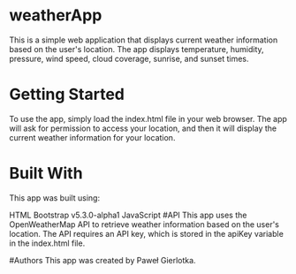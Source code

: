 # weatherApp
This is a simple web application that displays current weather information based on the user's location. The app displays temperature, humidity, pressure, wind speed, cloud coverage, sunrise, and sunset times.

# Getting Started
To use the app, simply load the index.html file in your web browser. The app will ask for permission to access your location, and then it will display the current weather information for your location.

# Built With
This app was built using:

HTML
Bootstrap v5.3.0-alpha1
JavaScript
#API
This app uses the OpenWeatherMap API to retrieve weather information based on the user's location. The API requires an API key, which is stored in the apiKey variable in the index.html file.

#Authors
This app was created by Paweł Gierlotka.
